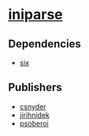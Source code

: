 # [iniparse](https://pypi.org/project/iniparse)

## Dependencies
- [six](packages/s/six.md)



## Publishers
- [csnyder](https://pypi.org/user/csnyder)
- [jirihnidek](https://pypi.org/user/jirihnidek)
- [psoberoi](https://pypi.org/user/psoberoi)

